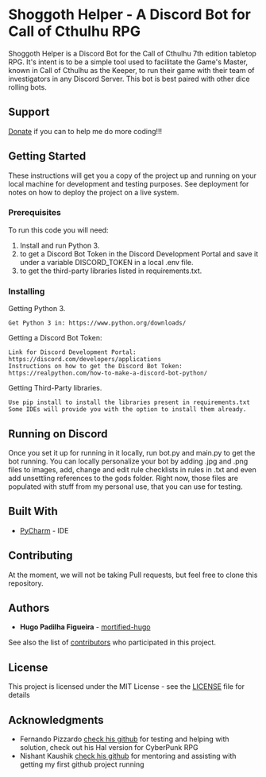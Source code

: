 # Shoggoth Helper - A Discord Bot for Call of Cthulhu RPG

Shoggoth Helper is a Discord Bot for the Call of Cthulhu 7th edition tabletop RPG. It's intent is to be a simple tool used to facilitate the Game's Master, known in Call of Cthulhu as the Keeper, to run their game with their team of investigators in any Discord Server. This bot is best paired with other dice rolling bots.

## Support

[Donate](https://www.paypal.com/cgi-bin/webscr?cmd=_donations&business=hugo.sjrp@gmail.com&lc=US&no_note=0&item_name=thank+you+for+supporting+my+work!&cn=&curency_code=USD&bn=PP-DonationsBF:btn_donateCC_LG.gif:NonHosted) if you can to help me do more coding!!!

## Getting Started

These instructions will get you a copy of the project up and running on your local machine for development and testing purposes. See deployment for notes on how to deploy the project on a live system.

### Prerequisites

To run this code you will need: 
1) Install and run Python 3.
2) to get a Discord Bot Token in the Discord Development Portal and save it under a variable DISCORD_TOKEN in a local .env file.
3) to get the third-party libraries listed in requirements.txt.

### Installing

Getting Python 3.

```
Get Python 3 in: https://www.python.org/downloads/
```

Getting a Discord Bot Token:

```
Link for Discord Development Portal: https://discord.com/developers/applications
Instructions on how to get the Discord Bot Token: https://realpython.com/how-to-make-a-discord-bot-python/
```

Getting Third-Party libraries.

```
Use pip install to install the libraries present in requirements.txt
Some IDEs will provide you with the option to install them already.
```

## Running on Discord

Once you set it up for running in it locally, run bot.py and main.py to get the bot running. You can locally personalize your bot by adding .jpg and .png files to images, add, change and edit rule checklists in rules in .txt and even add unsettling references to the gods folder. Right now, those files are populated with stuff from my personal use, that you can use for testing.

## Built With

* [PyCharm](https://www.jetbrains.com/help/pycharm/configuring-python-interpreter.html) - IDE

## Contributing

At the moment, we will not be taking Pull requests, but feel free to clone this repository.

## Authors

* **Hugo Padilha Figueira** - [mortified-hugo](https://github.com/mortified-hugo)

See also the list of [contributors](https://github.com/mortified-hugo/callofcthulhubot/contributors) who participated in this project.

## License

This project is licensed under the MIT License - see the [LICENSE](LICENSE) file for details

## Acknowledgments

* Fernando Pizzardo [check his github](https://github.com/Pizzardo-Luck) for testing and helping with solution, check out his Hal version for CyberPunk RPG
* Nishant Kaushik [check his github](https://github.com/nixant) for mentoring and assisting with getting my first github project running
